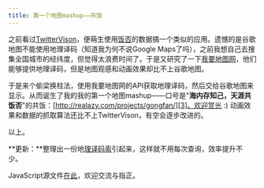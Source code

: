 ```yaml
---
title: 第一个地图mashup——共饭
---
```

之前看过[TwitterVison][0]，便萌生使用[饭否][1]的数据搞一个类似的应用。遗憾的是谷歌地图不能使用地理译码（知道我为何不说Google Maps了吗），之前我想自己去搜集全国城市的经纬度，但觉得太浪费时间了。于是又研究了一下[我要地图网][2]，他们能够提供地理译码，但是地图观感和动画效果却比不上谷歌地图。

于是来个偷梁换柱法，使用我要地图网的API获取地理译码，然后交给谷歌地图来显示。从而诞生了我的我的第一个地图mashup——口号是"**海内存知己，天涯共饭否**"的共饭：[http://realazy.com/projects/gongfan/][3]。欢迎赏光 :) 动画效果和数据的抓取算法还比不上TwitterVison，有空会逐步改进的。

以上。

**更新：**整理出一份地[理译码索][4]引起来，这样就不用每次查询，效率提升不少。

JavaScript源文件[在此][5]，欢迎交流与指正。

[0]: http://twittervision.com
[1]: http://fanfou.com
[2]: http://51ditu.com/
[3]: http://realazy.com/projects/gongfan/
[4]: http://realazy.com/projects/gongfan/js/geocode.js
[5]: http://realazy.com/projects/gongfan/js/gongfan.js
